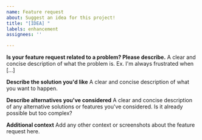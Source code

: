 ```yaml
---
name: Feature request
about: Suggest an idea for this project!
title: "[IDEA] "
labels: enhancement
assignees: ''

---
```


**Is your feature request related to a problem? Please describe.**
A clear and concise description of what the problem is. Ex. I'm always frustrated when [...]

**Describe the solution you'd like**
A clear and concise description of what you want to happen.

**Describe alternatives you've considered**
A clear and concise description of any alternative solutions or features you've considered.
Is it already possible but too complex?

**Additional context**
Add any other context or screenshots about the feature request here.
